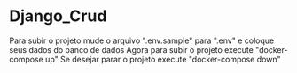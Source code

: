 # Django_Crud

Para subir o projeto  mude o arquivo ".env.sample" para ".env" e coloque seus dados do banco de dados 
Agora para subir o projeto execute "docker-compose up"
Se desejar parar o projeto execute "docker-compose down"